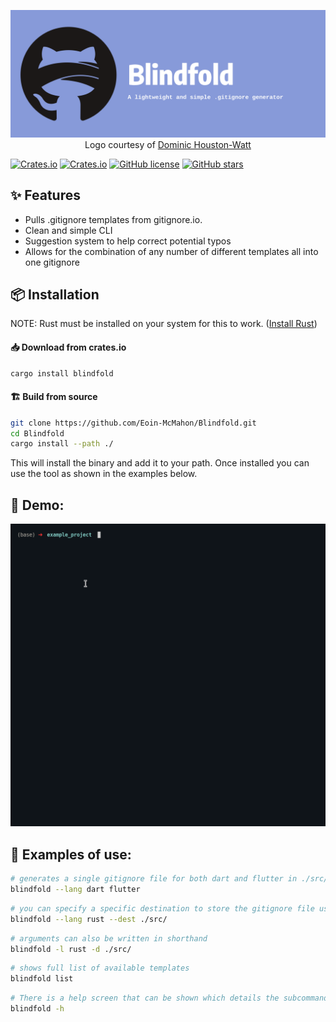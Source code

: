 <p align="center">
<img src="https://raw.githubusercontent.com/Eoin-McMahon/Blindfold/master/assets/banner.png" alt="banner" style="width:100%;height:20%;">
<br>
Logo courtesy of <a href="https://www.instagram.com/do.graphics/">Dominic Houston-Watt</a>
</p>
<!-- <h1 align="center"> Blindfold - a lightweight and simple .gitignore generator</h1> -->

[![Crates.io](https://img.shields.io/crates/v/blindfold?color=orange)](https://crates.io/crates/blindfold)
[![Crates.io](https://img.shields.io/crates/d/blindfold?color=d)](https://crates.io/crates/blindfold)
[![GitHub license](https://img.shields.io/github/license/Eoin-McMahon/Blindfold)](https://github.com/Eoin-McMahon/Blindfold/blob/master/license.txt)
[![GitHub stars](https://img.shields.io/github/stars/Eoin-McMahon/Blindfold)](https://github.com/Eoin-McMahon/Blindfold/stargazers)

## ✨ Features
* Pulls .gitignore templates from gitignore.io.
* Clean and simple CLI
* Suggestion system to help correct potential typos
* Allows for the combination of any number of different templates all into one gitignore

## 📦 Installation
NOTE: Rust must be installed on your system for this to work. (<a href="https://www.rust-lang.org/learn/get-started">Install Rust</a>)

#### 📥 Download from crates.io

```bash
cargo install blindfold
```

#### 🏗️ Build from source
```bash
git clone https://github.com/Eoin-McMahon/Blindfold.git
cd Blindfold
cargo install --path ./
```

This will install the binary and add it to your path. Once installed you can use the tool as shown in the examples below.
## 🔨 Demo:

![demo_video](https://raw.githubusercontent.com/Eoin-McMahon/Blindfold/master/assets/demo.gif)

## 🔧 Examples of use:
```bash
# generates a single gitignore file for both dart and flutter in ./src/.gitignore
blindfold --lang dart flutter
```

```bash
# you can specify a specific destination to store the gitignore file using the dest argument
blindfold --lang rust --dest ./src/
```

```bash
# arguments can also be written in shorthand
blindfold -l rust -d ./src/
```

```bash
# shows full list of available templates
blindfold list
```

```bash
# There is a help screen that can be shown which details the subcommands and arguments to supply to the program
blindfold -h
```
